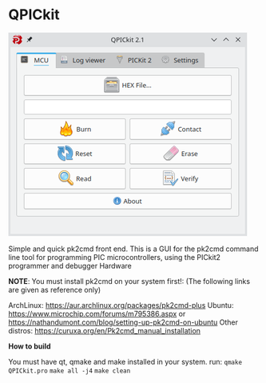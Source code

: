 # QPICkit


![QPICkit](QPICkit.png)

Simple and quick pk2cmd front end. This is a GUI for the pk2cmd command line tool for programming PIC microcontrollers, 
using the PICkit2 programmer and debugger Hardware

**NOTE**: You must install pk2cmd on your system first!: (The following links are given as reference only)

ArchLinux: https://aur.archlinux.org/packages/pk2cmd-plus
Ubuntu: https://www.microchip.com/forums/m795386.aspx or https://nathandumont.com/blog/setting-up-pk2cmd-on-ubuntu
Other distros: https://curuxa.org/en/Pk2cmd_manual_installation

**How to build**

You must have qt, qmake and make installed in your system.
run:
`qmake QPICkit.pro`
`make all -j4`
`make clean`

